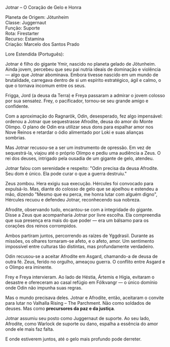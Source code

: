 Jotnar – O Coração de Gelo e Honra

Planeta de Origem: Jötunheim  
Classe: Juggernaut  
Função: Suporte  
Rota: Firestarter  
Recurso: Estamina  
Criação: Marcelo dos Santos Prado

Lore Estendida (Português):

Jotnar é filho do gigante Ymir, nascido no planeta gelado de Jötunheim. Ainda jovem, percebeu que seu pai nutria ideais de dominação e violência — algo que Jotnar abominava. Embora tivesse nascido em um mundo de brutalidade, carregava dentro de si um espírito estratégico, ágil e calmo, o que o tornava incomum entre os seus.

Frigga, Jord (a deusa da Terra) e Freya passaram a admirar o jovem colosso por sua sensatez. Frey, o pacificador, tornou-se seu grande amigo e confidente.

Com a aproximação do Ragnarök, Odin, desesperado, fez algo impensável: ordenou a Jotnar que sequestrasse Afrodite, deusa do amor do Monte Olimpo. O plano de Odin era utilizar seus dons para espalhar amor nos Nove Reinos e retardar o ódio alimentado por Loki e suas alianças sombrias.

Mas Jotnar recusou-se a ser um instrumento de opressão. Em vez de sequestrá-la, viajou até o próprio Olimpo e pediu uma audiência a Zeus. O rei dos deuses, intrigado pela ousadia de um gigante de gelo, atendeu.

Jotnar falou com serenidade e respeito:
"Odin precisa da deusa Afrodite. Seu dom é único. Ela pode curar o que a guerra destruiu."

Zeus zombou. Hera exigiu sua execução. Hércules foi convocado para expulsá-lo. Mas, diante do colosso de gelo que se ajoelhou e estendeu a mão, dizendo "Mesmo que eu perca, me honra lutar com alguém digno", Hércules recuou e defendeu Jotnar, reconhecendo sua nobreza.

Afrodite, observando tudo, encantou-se com a integridade do gigante. Disse a Zeus que acompanharia Jotnar por livre escolha. Ela compreendia que sua presença era mais do que poder — era um bálsamo para os corações dos reinos corrompidos.

Ambos partiram juntos, percorrendo as raízes de Yggdrasil. Durante as missões, os olhares tornaram-se afeto, e o afeto, amor. Um sentimento impossível entre culturas tão distintas, mas profundamente verdadeiro.

Odin recusou-se a aceitar Afrodite em Asgard, chamando-a de deusa de outra fé. Zeus, ferido no orgulho, ameaçou guerra. O conflito entre Asgard e o Olimpo era iminente.

Frey e Freya intervieram. Ao lado de Héstia, Ártemis e Higia, evitaram o desastre e ofereceram ao casal refúgio em Fólkvangr — o único domínio onde Odin não impunha suas regras.

Mas o mundo precisava deles. Jotnar e Afrodite, então, aceitaram o convite para lutar no Valhalla Rising – The Parchment. Não como soldados de deuses. Mas como **precursores da paz e da justiça**.

Jotnar assumiu seu posto como Juggernaut de suporte. Ao seu lado, Afrodite, como Warlock de suporte ou dano, espalha a essência do amor onde ele mais faz falta.

E onde estiverem juntos, até o gelo mais profundo pode derreter.

